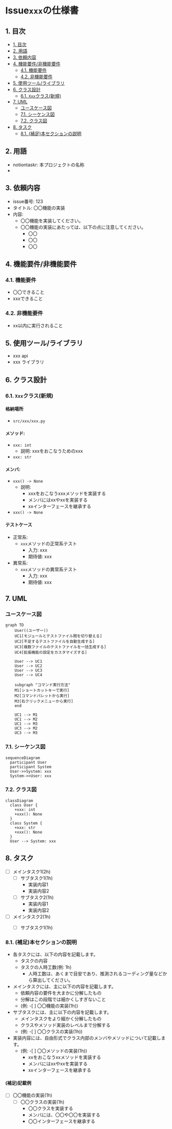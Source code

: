 # Issue`xxx`の仕様書

## 1. 目次
- [1. 目次](#1-目次)
- [2. 用語](#2-用語)
- [3. 依頼内容](#3-依頼内容)
- [4. 機能要件/非機能要件](#4-機能要件非機能要件)
  - [4.1. 機能要件](#41-機能要件)
  - [4.2. 非機能要件](#42-非機能要件)
- [5. 使用ツール/ライブラリ](#5-使用ツールライブラリ)
- [6. クラス設計](#6-クラス設計)
  - [6.1. `Xxx`クラス(新規)](#61-xxxクラス新規)
- [7. UML](#7-uml)
  - [ユースケース図](#ユースケース図)
  - [7.1. シーケンス図](#71-シーケンス図)
  - [7.2. クラス図](#72-クラス図)
- [8. タスク](#8-タスク)
  - [8.1. (補足)本セクションの説明](#81-補足本セクションの説明)

## 2. 用語
- notiontaskr: 本プロジェクトの名称
-  

## 3. 依頼内容
- issue番号: 123
- タイトル: 〇〇機能の実装
- 内容: 
  - 〇〇機能を実装してください。
  - 〇〇機能の実装にあたっては、以下の点に注意してください。
    - 〇〇
    - 〇〇
    - 〇〇

## 4. 機能要件/非機能要件
### 4.1. 機能要件
- 〇〇できること
- xxxできること
### 4.2. 非機能要件
- xx以内に実行されること

## 5. 使用ツール/ライブラリ
- xxx api
- xxx ライブラリ

## 6. クラス設計
### 6.1. `Xxx`クラス(新規)
#### 格納場所
- `src/xxx/xxx.py`
#### メソッド: 
- `xxx: int`
  - 説明: xxxをおこなうためのxxx
- `xxx: str`

#### メンバ:
- `xxx() -> None`
  - 説明: 
    - xxxをおこなうxxxメソッドを実装する
    - メンバにはxxやxxを実装する
    - xxインターフェースを継承する
- `xxx() -> None`

#### テストケース
- 正常系:
  - `xxx`メソッドの正常系テスト
    - 入力: xxx
    - 期待値: xxx
- 異常系:
  - `xxx`メソッドの異常系テスト
    - 入力: xxx
    - 期待値: xxx

## 7. UML
### ユースケース図
```mermaid
graph TD
    User((ユーザー))
    UC1[モジュールとテストファイル間を切り替える]
    UC2[不足するテストファイルを自動生成する]
    UC3[複数ファイルのテストファイルを一括生成する]
    UC4[拡張機能の設定をカスタマイズする]
    
    User --> UC1
    User --> UC2
    User --> UC3
    User --> UC4
    
    subgraph "コマンド実行方法"
    M1[ショートカットキーで実行]
    M2[コマンドパレットから実行]
    M3[右クリックメニューから実行]
    end
    
    UC1 --> M1
    UC1 --> M2
    UC1 --> M3
    UC3 --> M2
    UC3 --> M3
```

### 7.1. シーケンス図
```mermaid
sequenceDiagram
  participant User
  participant System
  User->>System: xxx
  System->>User: xxx
```
### 7.2. クラス図
```mermaid
classDiagram
  class User {
    +xxx: int
    +xxx(): None
  }
  class System {
    +xxx: str
    +xxx(): None
  }
  User --> System: xxx
```

## 8. タスク
- [ ] メインタスク1(2h)
  - [ ] サブタスク1(1h)
    - 実装内容1
    - 実装内容2
  - [ ] サブタスク2(1h)
    - 実装内容1
    - 実装内容2
- [ ] メインタスク2(1h)
  - [ ] サブタスク1(1h)


### 8.1. (補足)本セクションの説明
- 各タスクには、以下の内容を記載します。
  - タスクの内容
  - タスクの人時工数(例: 1h)
    - 人時工数は、あくまで目安であり、推測されるコーディング量などから算出してください。 
- メインタスクには、主に以下の内容を記載します。
  - 依頼内容の要件を大まかに分解したもの
  - 分解はこの段階では細かくしすぎないこと
  - (例: -[ ] 〇〇機能の実装(1h))
- サブタスクには、主に以下の内容を記載します。
  - メインタスクをより細かく分解したもの
  - クラスやメソッド実装のレベルまで分解する
  - (例: -[ ] 〇〇クラスの実装(1h))
- 実装内容には、自由形式でクラス内部のメンバやメソッドについて記載します。
  - (例: -[ ] 〇〇メソッドの実装(1h))
    - xxをおこなうxxメソッドを実装する
    - メンバにはxxやxxを実装する
    - xxインターフェースを継承する

#### (補足)記載例
- [ ] 〇〇機能の実装(1h)
  - [ ] 〇〇クラスの実装(1h)
    - 〇〇クラスを実装する
    - メンバには、〇〇や〇〇を実装する
    - 〇〇インターフェースを継承する


